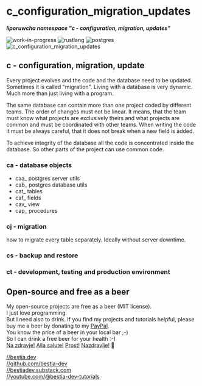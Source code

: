 # c_configuration_migration_updates

***liporuwcha namespace "c - configuration, migration, updates"***

 ![work-in-progress](https://img.shields.io/badge/work_in_progress-yellow)
 ![rustlang](https://img.shields.io/badge/rustlang-orange)
 ![postgres](https://img.shields.io/badge/postgres-orange)
 ![c_configuration_migration_updates](https://bestia.dev/webpage_hit_counter/get_svg_image/1099681671.svg)

## c - configuration, migration, update

Every project evolves and the code and the database need to be updated. Sometimes it is called "migration". Living with a database is very dynamic. Much more than just living with a program.

The same database can contain more than one project coded by different teams. The order of changes must not be linear. It means, that the team must know what projects are exclusively theirs and what projects are common and must be coordinated with other teams.
When writing the code it must be always careful, that it does not break when a new field is added.

To achieve integrity of the database all the code is concentrated inside the database. So other parts of the project can use common code.

### ca - database objects

- caa_ postgres server utils
- cab_ postgres database utils
- cat_ tables
- caf_ fields
- cav_ view
- cap_ procedures  

### cj - migration

how to migrate every table separately. Ideally without server downtime.

### cs - backup and restore

### ct - development, testing and production environment

## Open-source and free as a beer

My open-source projects are free as a beer (MIT license).  
I just love programming.  
But I need also to drink. If you find my projects and tutorials helpful, please buy me a beer by donating to my [PayPal](https://paypal.me/LucianoBestia).  
You know the price of a beer in your local bar ;-)  
So I can drink a free beer for your health :-)  
[Na zdravje!](https://translate.google.com/?hl=en&sl=sl&tl=en&text=Na%20zdravje&op=translate) [Alla salute!](https://dictionary.cambridge.org/dictionary/italian-english/alla-salute) [Prost!](https://dictionary.cambridge.org/dictionary/german-english/prost) [Nazdravlje!](https://matadornetwork.com/nights/how-to-say-cheers-in-50-languages/) 🍻

[//bestia.dev](https://bestia.dev)  
[//github.com/bestia-dev](https://github.com/bestia-dev)  
[//bestiadev.substack.com](https://bestiadev.substack.com)  
[//youtube.com/@bestia-dev-tutorials](https://youtube.com/@bestia-dev-tutorials)  
